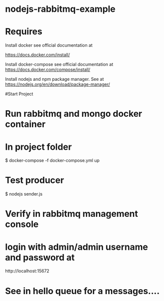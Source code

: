 # nodejs-rabbitmq-example

# Requires

Install docker see official documentation at

https://docs.docker.com/install/


Install docker-compose see official documentation at
https://docs.docker.com/compose/install/

Install nodejs and npm package manager. See at
https://nodejs.org/en/download/package-manager/

#Start Project

# Run rabbitmq and mongo docker container
# In project folder
$ docker-compose -f docker-compose.yml up

# Test producer
$ nodejs sender.js

# Verify in rabbitmq management console
# login with admin/admin username and password at
http://localhost:15672

# See in hello queue for a messages....
